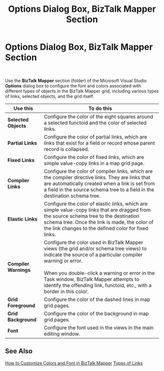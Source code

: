 ﻿---
title: Options Dialog Box, BizTalk Mapper Section
TOCTitle: Options Dialog Box, BizTalk Mapper Section
ms:assetid: 80e18371-7869-4ecc-b685-c571d5e214fd
ms:mtpsurl: https://msdn.microsoft.com/en-us/library/Aa561071(v=BTS.80)
ms:contentKeyID: 51529275
ms.date: 08/30/2017
mtps_version: v=BTS.80
f1_keywords:
- bts10.mapper.options
---

# Options Dialog Box, BizTalk Mapper Section

 

Use the **BizTalk Mapper** section (folder) of the Microsoft Visual Studio **Options** dialog box to configure the font and colors associated with different types of objects in the BizTalk Mapper grid, including various types of links, selected objects, and the grid itself.

<table>
<thead>
<tr class="header">
<th>Use this</th>
<th>To do this</th>
</tr>
</thead>
<tbody>
<tr class="odd">
<td><strong>Selected Objects</strong></td>
<td>Configure the color of the eight squares around a selected functoid and the color of selected links.</td>
</tr>
<tr class="even">
<td><strong>Partial Links</strong></td>
<td>Configure the color of partial links, which are links that exist for a field or record whose parent record is collapsed.</td>
</tr>
<tr class="odd">
<td><strong>Fixed Links</strong></td>
<td>Configure the color of fixed links, which are simple value-copy links in a map grid page.</td>
</tr>
<tr class="even">
<td><strong>Compiler Links</strong></td>
<td>Configure the color of compiler links, which are the compiler directive links. They are links that are automatically created when a link is set from a field in the source schema tree to a field in the destination schema tree.</td>
</tr>
<tr class="odd">
<td><strong>Elastic Links</strong></td>
<td>Configure the color of elastic links, which are simple value-copy links that are dragged from the source schema tree to the destination schema tree. Once the link is made, the color of the link changes to the defined color for fixed links.</td>
</tr>
<tr class="even">
<td><strong>Compiler Warnings</strong></td>
<td>Configure the color used in BizTalk Mapper views (the grid and/or schema tree views) to indicate the source of a particular compiler warning or error.<br />
<br />
When you double-click a warning or error in the Task window, BizTalk Mapper attempts to identify the offending link, functoid, etc., with a border in this color.</td>
</tr>
<tr class="odd">
<td><strong>Grid Foreground</strong></td>
<td>Configure the color of the dashed lines in map grid pages.</td>
</tr>
<tr class="even">
<td><strong>Grid Background</strong></td>
<td>Configure the color of the background in map grid pages.</td>
</tr>
<tr class="odd">
<td><strong>Font</strong></td>
<td>Configure the font used in the views in the main editing window.</td>
</tr>
</tbody>
</table>


## See Also

[How to Customize Colors and Font in BizTalk Mapper](https://msdn.microsoft.com/en-us/library/aa559954\(v=bts.80\))  
[Types of Links](https://msdn.microsoft.com/en-us/library/aa559534\(v=bts.80\))

